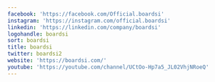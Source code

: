 ```yaml
---
facebook: 'https://facebook.com/Official.boardsi'
instagram: 'https://instagram.com/official.boardsi'
linkedin: 'https://linkedin.com/company/boardsi'
logohandle: boardsi
sort: boardsi
title: boardsi
twitter: boardsi2
website: 'https://boardsi.com/'
youtube: 'https://youtube.com/channel/UCtOo-Hp7a5_JL02VhjNRoeQ'
---
```

